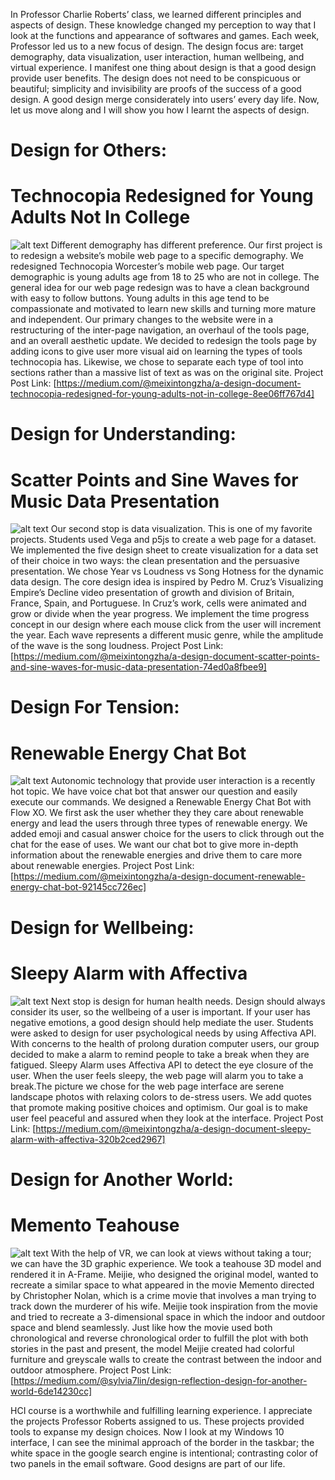In Professor Charlie Roberts’ class, we learned different principles and aspects of design. These knowledge changed my perception to way that I look at the functions and appearance of softwares and games. Each week, Professor led us to a new focus of design. The design focus are: target demography, data visualization, user interaction, human wellbeing, and virtual experience. I manifest one thing about design is that a good design provide user benefits. The design does not need to be conspicuous or beautiful; simplicity and invisibility are proofs of the success of a good design. A good design merge considerately into users’ every day life. Now, let us move along and I will show you how I learnt the aspects of design.

# Design for Others:
# Technocopia Redesigned for Young Adults Not In College
![alt text](https://cdn.glitch.com/de9c58a6-84ed-4391-850d-a63d38046b0f%2Fdm1.png?1544825402709)
Different demography has different preference. Our first project is to redesign a website’s mobile web page to a specific demography. We redesigned Technocopia Worcester’s mobile web page. Our target demographic is young adults age from 18 to 25 who are not in college. The general idea for our web page redesign was to have a clean background with easy to follow buttons. Young adults in this age tend to be compassionate and motivated to learn new skills and turning more mature and independent. Our primary changes to the website were in a restructuring of the inter-page navigation, an overhaul of the tools page, and an overall aesthetic update. We decided to redesign the tools page by adding icons to give user more visual aid on learning the types of tools technocopia has. Likewise, we chose to separate each type of tool into sections rather than a massive list of text as was on the original site. 
Project Post Link: [https://medium.com/@meixintongzha/a-design-document-technocopia-redesigned-for-young-adults-not-in-college-8ee06ff767d4]

# Design for Understanding: 
# Scatter Points and Sine Waves for Music Data Presentation
![alt text](https://cdn.glitch.com/de9c58a6-84ed-4391-850d-a63d38046b0f%2Fdm2.png?1544825404213)
Our second stop is data visualization. This is one of my favorite projects. Students used Vega and p5js to create a web page for a dataset. We implemented the five design sheet to create visualization for a data set of their choice in two ways: the clean presentation and the persuasive presentation. We chose Year vs Loudness vs Song Hotness for the dynamic data design. The core design idea is inspired by Pedro M. Cruz’s Visualizing Empire’s Decline video presentation of growth and division of Britain, France, Spain, and Portuguese. In Cruz’s work, cells were animated and grow or divide when the year progress. We implement the time progress concept in our design where each mouse click from the user will increment the year. Each wave represents a different music genre, while the amplitude of the wave is the song loudness.
Project Post Link: [https://medium.com/@meixintongzha/a-design-document-scatter-points-and-sine-waves-for-music-data-presentation-74ed0a8fbee9]

# Design For Tension: 
# Renewable Energy Chat Bot
![alt text](https://cdn.glitch.com/de9c58a6-84ed-4391-850d-a63d38046b0f%2Fdm4.png?1544825409882)
Autonomic technology that provide user interaction is a recently hot topic. We have voice chat bot that answer our question and easily execute our commands. We designed a Renewable Energy Chat Bot with Flow XO. We first ask the user whether they they care about renewable energy and lead the users through three types of renewable energy. We added emoji and casual answer choice for the users to click through out the chat for the ease of uses. We want our chat bot to give more in-depth information about the renewable energies and drive them to care more about renewable energies. 
Project Post Link: [https://medium.com/@meixintongzha/a-design-document-renewable-energy-chat-bot-92145cc726ec]

# Design for Wellbeing: 
# Sleepy Alarm with Affectiva
![alt text](https://cdn.glitch.com/de9c58a6-84ed-4391-850d-a63d38046b0f%2Fdm6.png?1544825413996)
Next stop is design for human health needs. Design should always consider its user, so the wellbeing of a user is important. If your user has negative emotions, a good design should help mediate the user. Students were asked to design for user psychological needs by using Affectiva API. With concerns to the health of prolong duration computer users, our group decided to make a alarm to remind people to take a break when they are fatigued. Sleepy Alarm uses Affectiva API to detect the eye closure of the user. When the user feels sleepy, the web page will alarm you to take a break.The picture we chose for the web page interface are serene landscape photos with relaxing colors to de-stress users. We add quotes that promote making positive choices and optimism. Our goal is to make user feel peaceful and assured when they look at the interface.
Project Post Link: [https://medium.com/@meixintongzha/a-design-document-sleepy-alarm-with-affectiva-320b2ced2967]

# Design for Another World: 
# Memento Teahouse
![alt text](https://cdn.glitch.com/de9c58a6-84ed-4391-850d-a63d38046b0f%2Fdm5.jpg?1544825411120)
With the help of VR, we can look at views without taking a tour; we can have the 3D graphic experience. We took a teahouse 3D model and rendered it in A-Frame. Meijie, who designed the original model, wanted to recreate a similar space to what appeared in the movie Memento directed by Christopher Nolan, which is a crime movie that involves a man trying to track down the murderer of his wife. Meijie took inspiration from the movie and tried to recreate a 3-dimensional space in which the indoor and outdoor space and blend seamlessly. Just like how the movie used both chronological and reverse chronological order to fulfill the plot with both stories in the past and present, the model Meijie created had colorful furniture and greyscale walls to create the contrast between the indoor and outdoor atmosphere.
Project Post Link: [https://medium.com/@sylvia7lin/design-reflection-design-for-another-world-6de14230cc]

HCI course is a worthwhile and fulfilling learning experience. I appreciate the projects Professor Roberts assigned to us. These projects provided tools to expanse my design choices. Now I look at my Windows 10 interface, I can see the minimal approach of the border in the taskbar; the white space in the google search engine is intentional; contrasting color of two panels in the email software. Good designs are part of our life.

